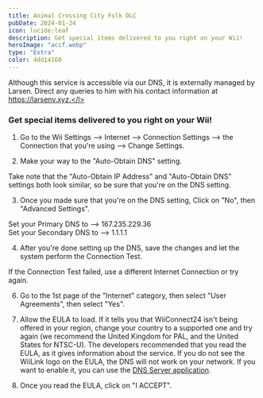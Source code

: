 ```yaml
---
title: Animal Crossing City Folk DLC
pubDate: 2024-01-24
icon: lucide:leaf
description: Get special items delivered to you right on your Wii!
heroImage: "accf.webp"
type: "Extra"
color: 4dd14160
---
```


<l class="notice warn smallwidth">Although this service is accessible via our DNS, it is externally managed by Larsen. Direct any queries to him with his contact information at https://larsenv.xyz.</l>

### Get special items delivered to you right on your Wii!

1. Go to the Wii Settings --> Internet --> Connection Settings --> the Connection that you're using --> Change Settings.

2. Make your way to the "Auto-Obtain DNS" setting.

<l class="notice info smallwidth">Take note that the "Auto-Obtain IP Address" and "Auto-Obtain DNS" settings both look similar, so be sure that you're on the DNS setting.</l>

3. Once you made sure that you're on the DNS setting, Click on "No", then "Advanced Settings".

Set your Primary DNS to --> 167.235.229.36<br>
Set your Secondary DNS to --> 1.1.1.1

4. After you're done setting up the DNS, save the changes and let the system perform the Connection Test.

<l class="notice generic smallwidth">If the Connection Test failed, use a different Internet Connection or try again.</l>

6. Go to the 1st page of the "Internet" category, then select "User Agreements", then select "Yes".

7. Allow the EULA to load. If it tells you that WiiConnect24 isn't being offered in your region, change your country to a supported one and try again (we recommend the United Kingdom for PAL, and the United States for NTSC-U). The developers recommended that you read the EULA, as it gives information about the service. If you do not see the WiiLink logo on the EULA, the DNS will not work on your network. If you want to enable it, you can use the <a href="https://github.com/WiiLink24/DNS-Server">DNS Server application</a>.

8. Once you read the EULA, click on "I ACCEPT".
